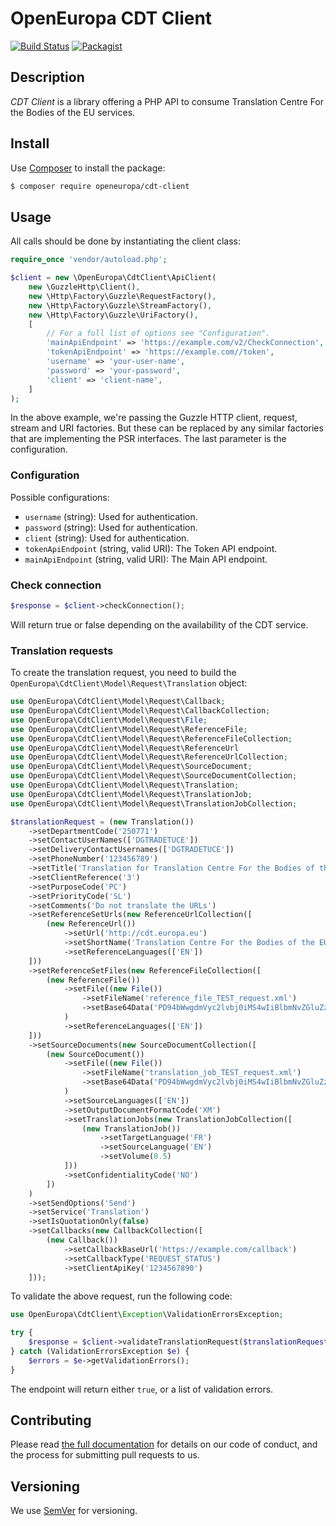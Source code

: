 # OpenEuropa CDT Client
[![Build Status](https://drone.fpfis.eu/api/badges/openeuropa/cdt-client/status.svg)](https://drone.fpfis.eu/openeuropa/cdt-client)
[![Packagist](https://img.shields.io/packagist/v/openeuropa/cdt-client.svg)](https://packagist.org/packages/openeuropa/cdt-client)

## Description

_CDT Client_ is a library offering a PHP API to consume Translation Centre For the Bodies of the EU services.

## Install

Use [Composer](https://getcomposer.org/) to install the package:

```bash
$ composer require openeuropa/cdt-client
```

## Usage

All calls should be done by instantiating the client class:

```php
require_once 'vendor/autoload.php';

$client = new \OpenEuropa\CdtClient\ApiClient(
    new \GuzzleHttp\Client(),
    new \Http\Factory\Guzzle\RequestFactory(),
    new \Http\Factory\Guzzle\StreamFactory(),
    new \Http\Factory\Guzzle\UriFactory(),
    [
        // For a full list of options see "Configuration".
        'mainApiEndpoint' => 'https://example.com/v2/CheckConnection',
        'tokenApiEndpoint' => 'https://example.com//token',
        'username' => 'your-user-name',
        'password' => 'your-password',
        'client' => 'client-name',
    ]
);
```

In the above example, we're passing the Guzzle HTTP client, request, stream and URI factories. But these can be replaced by any similar factories that are implementing the PSR interfaces. The last parameter is the configuration.

### Configuration

Possible configurations:

- `username` (string): Used for authentication.
- `password` (string): Used for authentication.
- `client` (string): Used for authentication.
- `tokenApiEndpoint` (string, valid URI): The Token API endpoint.
- `mainApiEndpoint` (string, valid URI): The Main API endpoint.

### Check connection

```php
$response = $client->checkConnection();
```

Will return true or false depending on the availability of the CDT service.

### Translation requests

To create the translation request, you need to build the `OpenEuropa\CdtClient\Model\Request\Translation` object:

```php
use OpenEuropa\CdtClient\Model\Request\Callback;
use OpenEuropa\CdtClient\Model\Request\CallbackCollection;
use OpenEuropa\CdtClient\Model\Request\File;
use OpenEuropa\CdtClient\Model\Request\ReferenceFile;
use OpenEuropa\CdtClient\Model\Request\ReferenceFileCollection;
use OpenEuropa\CdtClient\Model\Request\ReferenceUrl
use OpenEuropa\CdtClient\Model\Request\ReferenceUrlCollection;
use OpenEuropa\CdtClient\Model\Request\SourceDocument;
use OpenEuropa\CdtClient\Model\Request\SourceDocumentCollection;
use OpenEuropa\CdtClient\Model\Request\Translation;
use OpenEuropa\CdtClient\Model\Request\TranslationJob;
use OpenEuropa\CdtClient\Model\Request\TranslationJobCollection;

$translationRequest = (new Translation())
    ->setDepartmentCode('250771')
    ->setContactUserNames(['DGTRADETUCE'])
    ->setDeliveryContactUsernames(['DGTRADETUCE'])
    ->setPhoneNumber('123456789')
    ->setTitle('Translation for Translation Centre For the Bodies of the EU')
    ->setClientReference('3')
    ->setPurposeCode('PC')
    ->setPriorityCode('SL')
    ->setComments('Do not translate the URLs')
    ->setReferenceSetUrls(new ReferenceUrlCollection([
        (new ReferenceUrl())
            ->setUrl('http://cdt.europa.eu')
            ->setShortName('Translation Centre For the Bodies of the EU"')
            ->setReferenceLanguages(['EN'])
    ]))
    ->setReferenceSetFiles(new ReferenceFileCollection([
        (new ReferenceFile())
            ->setFile((new File())
                ->setFileName('reference_file_TEST_request.xml')
                ->setBase64Data('PD94bWwgdmVyc2lvbj0iMS4wIiBlbmNvZGluZz0iVVRGLTgiIHN0YW5kYWxvbmU9Im5vIj8+')
            )
            ->setReferenceLanguages(['EN'])
    ]))
    ->setSourceDocuments(new SourceDocumentCollection([
        (new SourceDocument())
            ->setFile((new File())
                ->setFileName('translation_job_TEST_request.xml')
                ->setBase64Data('PD94bWwgdmVyc2lvbj0iMS4wIiBlbmNvZGluZz0iVVRGLTgiIHN0YW5kYWxvbmU9Im5vIj8+')
            )
            ->setSourceLanguages(['EN'])
            ->setOutputDocumentFormatCode('XM')
            ->setTranslationJobs(new TranslationJobCollection([
                (new TranslationJob())
                    ->setTargetLanguage('FR')
                    ->setSourceLanguage('EN')
                    ->setVolume(0.5)
            ]))
            ->setConfidentialityCode('NO')
        ])
    )
    ->setSendOptions('Send')
    ->setService('Translation')
    ->setIsQuotationOnly(false)
    ->setCallbacks(new CallbackCollection([
        (new Callback())
            ->setCallbackBaseUrl('https://example.com/callback')
            ->setCallbackType('REQUEST_STATUS')
            ->setClientApiKey('1234567890')
    ]));
```

To validate the above request, run the following code:

```php
use OpenEuropa\CdtClient\Exception\ValidationErrorsException;

try {
    $response = $client->validateTranslationRequest($translationRequest);
} catch (ValidationErrorsException $e) {
    $errors = $e->getValidationErrors();
}
```

The endpoint will return either `true`, or a list of validation errors.

## Contributing

Please read [the full documentation](https://github.com/openeuropa/openeuropa) for details on our code of conduct,
and the process for submitting pull requests to us.

## Versioning

We use [SemVer](http://semver.org/) for versioning. 